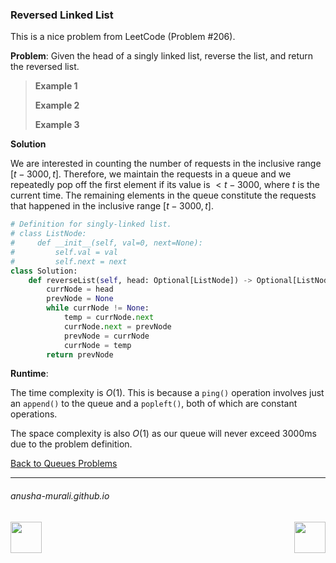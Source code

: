 ### Reversed Linked List

This is a nice problem from LeetCode (Problem #206). 

**Problem**: Given the head of a singly linked list, reverse the list, and return the reversed list.

> **Example 1**
>
> **Example 2**
>
> **Example 3**
>
> 

**Solution**

We are interested in counting the number of requests in the inclusive range [$t - 3000, t$]. Therefore, we maintain the requests in a queue and we repeatedly pop off the first element if its value is $< t - 3000$, where $t$ is the current time. The remaining elements in the queue constitute the requests that happened in the inclusive range [$t - 3000, t$].

```python
# Definition for singly-linked list.
# class ListNode:
#     def __init__(self, val=0, next=None):
#         self.val = val
#         self.next = next
class Solution:
    def reverseList(self, head: Optional[ListNode]) -> Optional[ListNode]:
        currNode = head
        prevNode = None
        while currNode != None:
            temp = currNode.next
            currNode.next = prevNode
            prevNode = currNode
            currNode = temp
        return prevNode
```


**Runtime**: 

The time complexity is $O(1)$. This is because a `ping()` operation involves just an `append()`  to the queue and a `popleft()`, both of which are constant operations.

The space complexity is also $O(1)$ as our queue will never exceed 3000ms due to the problem definition.

[Back to Queues Problems](./problems.md)

* * *
###### anusha-murali.github.io

<img src="https://github.com/anusha-murali/anusha-murali.github.io/assets/111596338/639243aa-2857-4595-a65a-7852762bb002" width="50" height="50" align="left">

[<img src="https://github.com/user-attachments/assets/989cfb30-4fb8-40f8-a812-8a054869aa32" width="50" height="50" align="right">](../index.md)
